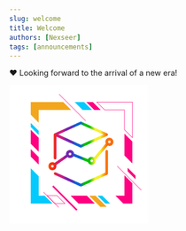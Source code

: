 ```yaml
---
slug: welcome
title: Welcome
authors: [Nexseer]
tags: [announcements]
---
```


❤ Looking forward to the arrival of a new era!

![MatrixFoundation Logo](./logo.png)
